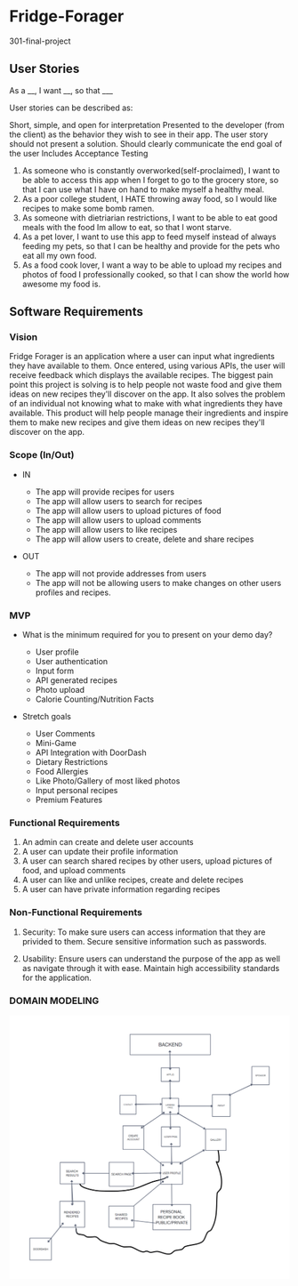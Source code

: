 # Fridge-Forager
301-final-project

## User Stories 

As a __, I want __, so that ___

User stories can be described as:

Short, simple, and open for interpretation
Presented to the developer (from the client) as the behavior they wish to see in their app. The user story should not present a solution.
Should clearly communicate the end goal of the user
Includes Acceptance Testing

1. As someone who is constantly overworked(self-proclaimed), I want to be able to access this app when I forget to go to the grocery store, so that I can use what I have on hand to make myself a healthy meal.
2. As a poor college student, I HATE throwing away food, so I would like recipes to make some bomb ramen.
3. As someone with dietriarian restrictions, I want to be able to eat good meals with the food Im allow to eat, so that I wont starve.
4. As a pet lover, I want to use this app to feed myself instead of always feeding my pets, so that I can be healthy and provide for the pets who eat all my own food.
5. As a food cook lover, I want a way to be able to upload my recipes and photos of food I professionally cooked, so that I can show the world how awesome my food is.

## Software Requirements

### Vision

Fridge Forager is an application where a user can input what ingredients they have available to them. Once entered, using various APIs, the user will receive feedback which displays the available recipes. The biggest pain point this project is solving is to help people not waste food and give them ideas on new recipes they'll discover on the app. It also solves the problem of an individual not knowing what to make with what ingredients they have available. This product will help people manage their ingredients and inspire them to make new recipes and give them ideas on new recipes they'll discover on the app.

### Scope (In/Out)

- IN
    - The app will provide recipes for users
    - The app will allow users to search for recipes
    - The app will allow users to upload pictures of food
    - The app will allow users to upload comments
    - The app will allow users to like recipes
    - The app will allow users to create, delete and share recipes

- OUT
    - The app will not provide addresses from users
    - The app will not be allowing users to make changes on other users profiles and recipes.

### MVP

- What is the minimum required for you to present on your demo day?

    - User profile
    - User authentication
    - Input form
    - API generated recipes
    - Photo upload
    - Calorie Counting/Nutrition Facts

- Stretch goals

    - User Comments
    - Mini-Game
    - API Integration with DoorDash
    - Dietary Restrictions
    - Food Allergies
    - Like Photo/Gallery of most liked photos
    - Input personal recipes
    - Premium Features

### Functional Requirements

1. An admin can create and delete user accounts
2. A user can update their profile information
3. A user can search shared recipes by other users, upload pictures of food, and upload comments
4. A user can like and unlike recipes, create and delete recipes
5. A user can have private information regarding recipes

### Non-Functional Requirements

1. Security: To make sure users can access information that they are privided to them. Secure sensitive information such as passwords.

2. Usability: Ensure users can understand the purpose of the app as well as navigate through it with ease. Maintain high accessibility standards for the application.

### DOMAIN MODELING

![DOMAIN MODEL](domain-model.png)